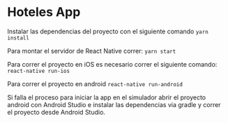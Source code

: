 # Hoteles App

Instalar las dependencias del proyecto con el siguiente comando
`yarn install`

Para montar el servidor de React Native correr:
`yarn start`

Para correr el proyecto en iOS es necesario correr el siguiente comando:
`react-native run-ios`

Para correr el proyecto en android
`react-native run-android`

Si falla el proceso para iniciar la app en el simulador abrir el proyecto android con Android Studio e instalar las dependencias via gradle y correr el proyecto desde Android Studio.
